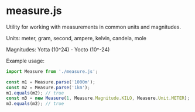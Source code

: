 # measure.js
Utility for working with measurements in common units and magnitudes.

Units: meter, gram, second, ampere, kelvin, candela, mole

Magnitudes: Yotta (10^24) - Yocto (10^-24)

Example usage:
```javascript
import Measure from './measure.js';

const m1 = Measure.parse('1000m');
const m2 = Measure.parse('1km');
m1.equals(m2); // true
const m3 = new Measure(1, Measure.Magnitude.KILO, Measure.Unit.METER);
m3.equals(m2); // true
```
